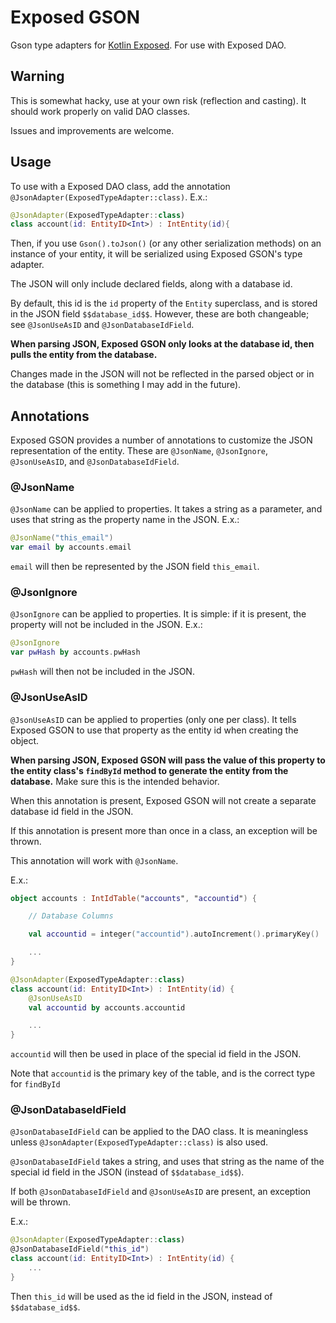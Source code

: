 # Exposed GSON

Gson type adapters for [Kotlin Exposed](https://github.com/JetBrains/Exposed).
For use with Exposed DAO.

## Warning
This is somewhat hacky, use at your own risk (reflection and casting).
It should work properly on valid DAO classes.

Issues and improvements are welcome.

## Usage
To use with a Exposed DAO class, add the annotation `@JsonAdapter(ExposedTypeAdapter::class)`.
E.x.:
```kotlin
@JsonAdapter(ExposedTypeAdapter::class)
class account(id: EntityID<Int>) : IntEntity(id){
```

Then, if you use `Gson().toJson()` (or any other serialization methods) on an instance of your entity,
it will be serialized using Exposed GSON's type adapter.

The JSON will only include declared fields, along with a database id.

By default, this id is the `id` property of the `Entity` superclass, and is stored in the JSON field `$$database_id$$`.
However, these are both changeable; see `@JsonUseAsID` and `@JsonDatabaseIdField`.

**When parsing JSON, Exposed GSON only looks at the database id, then pulls the entity from the database.**

Changes made in the JSON will not be reflected in the parsed object or in the database (this is something I may add in the future).

## Annotations

Exposed GSON provides a number of annotations to customize the JSON representation of the entity.
These are `@JsonName`, `@JsonIgnore`, `@JsonUseAsID`, and `@JsonDatabaseIdField`.

### @JsonName

`@JsonName` can be applied to properties.
It takes a string as a parameter, and uses that string as the property name in the JSON.
E.x.:
```kotlin
@JsonName("this_email")
var email by accounts.email
```
`email` will then be represented by the JSON field `this_email`.

### @JsonIgnore

`@JsonIgnore` can be applied to properties.
It is simple: if it is present, the property will not be included in the JSON.
E.x.:
```kotlin
@JsonIgnore
var pwHash by accounts.pwHash
```
`pwHash` will then not be included in the JSON.

### @JsonUseAsID

`@JsonUseAsID` can be applied to properties (only one per class).
It tells Exposed GSON to use that property as the entity id when creating the object.

**When parsing JSON, Exposed GSON will pass the value of this property to the entity class's `findById` method to generate the entity from the database.**
Make sure this is the intended behavior.

When this annotation is present, Exposed GSON will not create a separate database id field in the JSON.

If this annotation is present more than once in a class, an exception will be thrown.

This annotation will work with `@JsonName`.

E.x.:
```kotlin
object accounts : IntIdTable("accounts", "accountid") {

    // Database Columns

    val accountid = integer("accountid").autoIncrement().primaryKey()

    ...
}

@JsonAdapter(ExposedTypeAdapter::class)
class account(id: EntityID<Int>) : IntEntity(id) {
    @JsonUseAsID
    val accountid by accounts.accountid

    ...
}
```

`accountid` will then be used in place of the special id field in the JSON.

Note that `accountid` is the primary key of the table, and is the correct type for `findById`

### @JsonDatabaseIdField
`@JsonDatabaseIdField` can be applied to the DAO class.
It is meaningless unless `@JsonAdapter(ExposedTypeAdapter::class)` is also used.

`@JsonDatabaseIdField` takes a string, and uses that string as the name of the special id field in the JSON (instead of `$$database_id$$`).

If both `@JsonDatabaseIdField` and `@JsonUseAsID` are present, an exception will be thrown.

E.x.:
```kotlin
@JsonAdapter(ExposedTypeAdapter::class)
@JsonDatabaseIdField("this_id")
class account(id: EntityID<Int>) : IntEntity(id) {
    ...
}
```
Then `this_id` will be used as the id field in the JSON, instead of `$$database_id$$`.